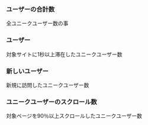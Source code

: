 ### ユーザーの合計数
全ユニークユーザー数の事
### ユーザー
対象サイトに1秒以上滞在したユニークユーザー数
### 新しいユーザー
新規に訪問したユニークユーザー数
### ユニークユーザーのスクロール数
対象ページを90％以上スクロールしたユニークユーザー数